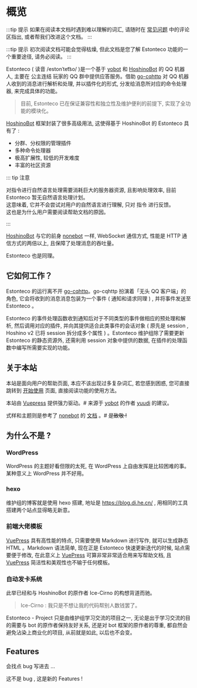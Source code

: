 # 概览

:::tip 提示
如果在阅读本文档时遇到难以理解的词汇, 请随时在 [常见问题](../faq/) 中的评论区指出, 或者帮我们改进这个文档。
:::

:::tip 提示
初次阅读文档可能会觉得枯燥, 但此文档是您了解 Estonteco 功能的一个重要途径, 请务必阅读。
:::

Estonteco ( 读音 /estonˈtet͡so/ )是一个基于 [yobot](https://github.com/yuudi/yobot) 和 [HoshinoBot](https://github.com/Ice-Cirno/HoshinoBot) 的  QQ 机器人, 主要在 公主连结 玩家的 QQ 群中提供应答服务。借助 [go-cqhttp](https://github.com/Mrs4s/go-cqhttp) 对 QQ 机器人收到的消息进行解析和处理, 并以插件化的形式, 分发给消息所对应的命令处理器, 来完成具体的功能。

> 目前, Estonteco 已在保证兼容性和独立性及维护便利的前提下, 实现了全功能的模块化。

[HoshinoBot](https://github.com/Ice-Cirno/HoshinoBot) 框架封装了很多高级用法, 这使得基于 HoshinoBot 的 Estonteco 具有了 :

- 分群、分权限的管理插件
- 多种命令处理器
- 极高扩展性, 较低的开发难度
- 丰富的社区资源

::: tip 注意

对指令进行自然语言处理需要消耗巨大的服务器资源, 且影响处理效率, 目前 Estonteco 暂无自然语言处理计划。<br>这意味着, 它并不会尝试对用户的自然语言进行理解, 只对 指令 进行反馈。<br>这也是为什么用户需要阅读帮助文档的原因。

:::

[HoshinoBot](https://github.com/Ice-Cirno/HoshinoBot) 与它的前身 [nonebot](https://github.com/nonebot/nonebot) 一样, WebSocket 通信方式, 性能是 HTTP 通信方式的两倍以上, 且保障了处理消息的吞吐量。

Estonteco 也是同理。

## 它如何工作？

Estonteco 的运行离不开 [go-cqhttp](https://github.com/Mrs4s/go-cqhttp)。go-cqhttp 扮演着「无头 QQ 客户端」的角色, 它会将收到的消息消息包装为一个事件 ( 通知和请求同理 ) , 并将事件发送至 Estonteco 。

Estonteco 的事件处理函数收到通知后对于不同类型的事件做相应的预处理和解析, 然后调用对应的插件, 并向其提供适合此类事件的会话对象 ( 原先是 session , Hoshino v2 已将 session 拆分成多个属性 ) 。Estonteco 维护组除了需要更新 Estonteco 的静态资源外, 还需利用 session 对象中提供的数据, 在插件的处理函数中编写所需要实现的功能。

## 关于本站

本站是面向用户的帮助页面, 本应不该出现过多复杂词汇, 若您感到困惑, 您可直接跳转到 [开始使用](./start.md) 页面, 直接阅读功能的使用方法。

本站由 [Vuepress](https://vuepress.vuejs.org) 提供强力驱动。\# 来源于 [yobot](https://github.com/yuudi/yobot) 的作者 [yuudi](https://github.com/yuudi) 的建议。

式样和主题则是参考了 [nonebot](https://github/nonebot/nonebot) 的 [文档](https://docs.nonebot.dev) 。\# ~~是致敬 !~~

## 为什么不是 ?

### WordPress

WordPress 的主题好看但限的太死, 在 WordPress 上自由发挥是比较困难的事。
某种意义上 WordPress 并不好用。

###  hexo

维护组的博客就是使用 hexo 搭建, 地址是 <https://blog.di.he.cn/> , 用相同的工具搭建两个站点显得略无新意。

### 前端大佬模板

[VuePress](https://vuepress.vuejs.org/) 具有高性能的特点, 只需要使用 Markdown 进行写作, 就可以生成静态 HTML 。Markdown 语法简单, 现在正是 Estonteco 快速更新迭代的时候, 站点需要便于修改, 在此意义上 [VuePress](https://vuepress.vuejs.org/) 可算非常非常适合用来写帮助文档, 且 [VuePress](https://vuepress.vuejs.org/) 简洁性和美观性也不输于任何模板。

### 自动发卡系统

此举已经和与 HoshinoBot 的原作者 Ice-Cirno 的构想背道而驰。

> Ice-Cirno : 我只是不想让我的代码帮别人数钱罢了。

Estonteco - Project 只是由维护组学习交流的项目之一, 无论是出于学习交流的目的需要与 bot 的原作者保持友好关系, 还是对 bot 框架的原作者的尊重, 都自然会避免沾染上商业化的项目, 从前就是如此, 以后也不会变。

## Features

会找点 bug 写进去 ...

这不是 bug , 这是新的 Features ! 
